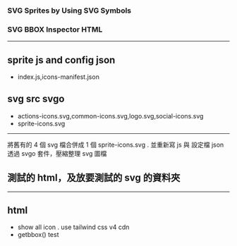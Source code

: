### SVG Sprites by Using SVG Symbols

### SVG BBOX Inspector HTML

---

## sprite js and config json

- index.js,icons-manifest.json

## svg src svgo

- actions-icons.svg,common-icons.svg,logo.svg,social-icons.svg
- sprite-icons.svg

---

將舊有的 4 個 svg 檔合併成 1 個 sprite-icons.svg . 並重新寫 js 與 設定檔 json
透過 svgo 套件，壓縮整理 svg 圖檔

## 測試的 html，及放要測試的 svg 的資料夾

---

## html

- show all icon . use tailwind css v4 cdn
- getbbox() test
